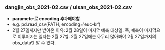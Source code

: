 ### dangjin_obs_2021-02.csv / ulsan_obs_2021-02.csv
- **parameter로 encoding 추가해야함**
- e.g. pd.read_csv(PATH, encoding='euc-kr')
- 2월 27일까지만 받아온 이유: 2월 28일이 마지막 예측 대상일. 즉, 예측이 마지막으로 이루어지는 일자는 2월 27일. 2월 27일에는 아무리 많아봐야 2월 27일까지의 obs_data만 알 수 있다.